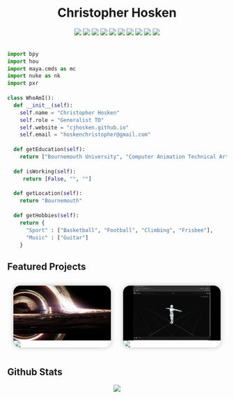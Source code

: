 <h1 align="center">Christopher Hosken</h1>
<p align="center"}>
  <img src="https://img.shields.io/badge/Houdini-FF6600?style=for-the-badge&logo=houdini&logoColor=white">
  <img src="https://img.shields.io/badge/Blender-E87D0D?style=for-the-badge&logo=blender&logoColor=white">
  <img src="https://img.shields.io/badge/Maya-38ABDF?style=for-the-badge&logo=autodeskmaya&logoColor=white">
  <img src="https://img.shields.io/badge/Nuke-FCB434?style=for-the-badge&logo=nuke&logoColor=white">
  <img src="https://img.shields.io/badge/Python-FFD43B?style=for-the-badge&logo=python&logoColor=blue">
  <img src="https://img.shields.io/badge/C/C++-659AD2?style=for-the-badge&logo=cplusplus&logoColor=white">
  <img src="https://img.shields.io/badge/Qt-41CD52?style=for-the-badge&logo=Qt&logoColor=white">
  <img src="https://img.shields.io/badge/USD-55A5D9?style=for-the-badge&logo=&logoColor=white">
  <img src="https://img.shields.io/badge/React%20Typescript-51A2DA?style=for-the-badge&logo=typescript&logoColor=white">
  <img src="https://img.shields.io/badge/Vite-51A2DA?style=for-the-badge&logo=vite&logoColor=white">
</p>

```python

import bpy
import hou
import maya.cmds as mc
import nuke as nk
import pxr

class WhoAmI():
  def __init__(self):
    self.name = "Christopher Hosken"
    self.role = "Generalist TD"   
    self.website = "cjhosken.github.io"
    self.email = "hoskenchristopher@gmail.com"

  def getEducation(self):
    return ["Bournemouth University", "Computer Animation Technical Arts"]

  def isWorking(self):
     return [False, "", ""]

  def getLocation(self):
    return "Bournemouth"

  def getHobbies(self):
    return {
      "Sport" : ["Basketball", "Football", "Climbing", "Frisbee"],
      "Music" : ["Guitar"]
    }

```
## Featured Projects
<div style="display: flex; justify-content: center; align-items: center;">
  <a href="https://github.com/cjhosken/gravi" style="margin: 1em; display:flex; flex-direction:column;border-radius: 16px; box-shadow: 0px 0px 12px rgba(0, 0, 0, 0.25); transition: transform ease 0.35s; width:50%;">
    <img src="./images/gravi.jpg" style="border-radius: 16px 16px 0px 0px; width: 100%;">
    <img src="https://github-readme-stats.vercel.app/api/pin/?username=cjhosken&repo=gravi&theme=github_dark&hide_border=true&border_radius=0" style="border-radius: 0px 0px 16px 16px; width:100%;"/>
  </a>
  <a href="https://github.com/cjhosken/deadshot" style="margin: 1em; display:flex; flex-direction:column;border-radius: 16px; box-shadow: 0px 0px 12px rgba(0, 0, 0, 0.25); transition: transform ease 0.35s; width:50%;">
    <img src="./images/deadshot.png" style="border-radius: 16px 16px 0px 0px; width:100%;">
    <img src="https://github-readme-stats.vercel.app/api/pin/?username=cjhosken&repo=deadshot&theme=github_dark&hide_border=true&border_radius=0" style="border-radius: 0px 0px 16px 16px; width:100%;"/>
  </a>
</div>

## Github Stats
<div style="display: flex; justify-content: center; align-items: center;">
	<img src="https://github-readme-stats.vercel.app/api?username=cjhosken&&show_icons=true&count_private=true&theme=github_dark&hide_rank=True">
</div>